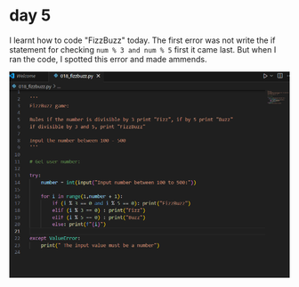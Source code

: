 # day 5 

I learnt how to code "FizzBuzz" today. The first error was not write the if statement for checking `num % 3 and num % 5` first it came last. But when I ran the code, I spotted this error and made ammends.

![alt text](img/image.png)